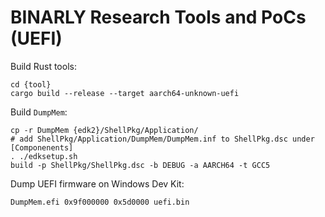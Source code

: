 # BINARLY Research Tools and PoCs (UEFI)

Build Rust tools:

```
cd {tool}
cargo build --release --target aarch64-unknown-uefi
```

Build `DumpMem`:

```
cp -r DumpMem {edk2}/ShellPkg/Application/
# add ShellPkg/Application/DumpMem/DumpMem.inf to ShellPkg.dsc under [Componenents]
. ./edksetup.sh
build -p ShellPkg/ShellPkg.dsc -b DEBUG -a AARCH64 -t GCC5
```

Dump UEFI firmware on Windows Dev Kit:

```
DumpMem.efi 0x9f000000 0x5d0000 uefi.bin
```
